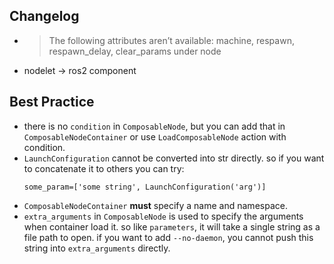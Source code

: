 ## Changelog
- > The following attributes aren’t available: machine, respawn, respawn_delay, clear_params under node
- nodelet -> ros2 component
## Best Practice
- there is no `condition` in `ComposableNode`, but you can add that in `ComposableNodeContainer` or use `LoadComposableNode` action with condition.
- `LaunchConfiguration` cannot be converted into str directly. so if you want to concatenate it to others you can try:
  ```
  some_param=['some string', LaunchConfiguration('arg')]
  ```
- `ComposableNodeContainer` **must** specify a name and namespace.
- `extra_arguments` in `ComposableNode` is used to specify the arguments when container load it. so like `parameters`, it will take a single string as a file path to open. if you want to add `--no-daemon`, you cannot push this string into `extra_arguments` directly.